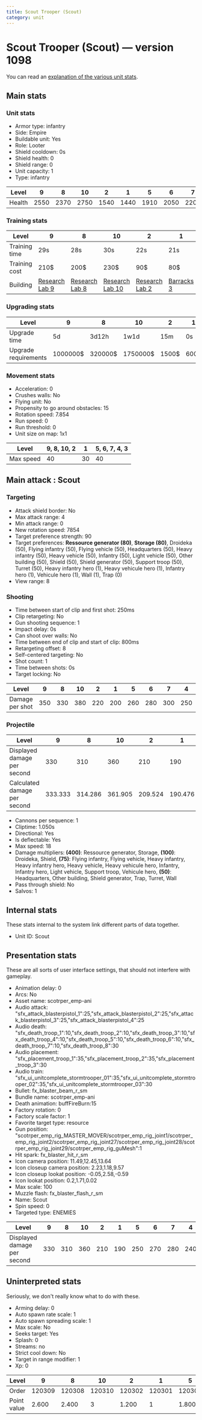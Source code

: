 ```yaml
---
title: Scout Trooper (Scout)
category: unit
---
```


# Scout Trooper (Scout) — version 1098

You can read an [explanation  of the various unit stats](unitexplained.md).

## Main stats

### Unit stats

  * Armor type: infantry
  * Side: Empire
  * Buildable unit: Yes
  * Role: Looter
  * Shield cooldown: 0s
  * Shield health: 0
  * Shield range: 0
  * Unit capacity: 1
  * Type: infantry

|Level |9   |8   |10  |2   |1   |5   |6   |7   |4   |3   |
|------|----|----|----|----|----|----|----|----|----|----|
|Health|2550|2370|2750|1540|1440|1910|2050|2200|1780|1650|


### Training stats

|Level        |9                                      |8                                      |10                                      |2                                      |1                                |5                                      |6                                      |7                                      |4                                      |3                                      |
|-------------|---------------------------------------|---------------------------------------|----------------------------------------|---------------------------------------|---------------------------------|---------------------------------------|---------------------------------------|---------------------------------------|---------------------------------------|---------------------------------------|
|Training time|29s                                    |28s                                    |30s                                     |22s                                    |21s                              |25s                                    |26s                                    |27s                                    |24s                                    |23s                                    |
|Training cost|210$                                   |200$                                   |230$                                    |90$                                    |80$                              |130$                                   |150$                                   |170$                                   |110$                                   |100$                                   |
|Building     |[Research Lab 9](empireOffenseLab.html)|[Research Lab 8](empireOffenseLab.html)|[Research Lab 10](empireOffenseLab.html)|[Research Lab 2](empireOffenseLab.html)|[Barracks 3](empireBarracks.html)|[Research Lab 5](empireOffenseLab.html)|[Research Lab 6](empireOffenseLab.html)|[Research Lab 7](empireOffenseLab.html)|[Research Lab 4](empireOffenseLab.html)|[Research Lab 3](empireOffenseLab.html)|


### Upgrading stats

|Level               |9       |8      |10      |2    |1   |5     |6      |7      |4     |3    |
|--------------------|--------|-------|--------|-----|----|------|-------|-------|------|-----|
|Upgrade time        |5d      |3d12h  |1w1d    |15m  |0s  |8h    |1d     |2d     |3h30m |1h   |
|Upgrade requirements|1000000$|320000$|1750000$|1500$|600$|25000$|100000$|160000$|12500$|4000$|


### Movement stats

  * Acceleration: 0
  * Crushes walls: No
  * Flying unit: No
  * Propensity to go around obstacles: 15
  * Rotation speed: 7.854
  * Run speed: 0
  * Run threshold: 0
  * Unit size on map: 1x1

|Level    |9, 8, 10, 2|1 |5, 6, 7, 4, 3|
|---------|-----------|--|-------------|
|Max speed|40         |30|40           |


## Main attack : Scout

### Targeting

  * Attack shield border: No
  * Max attack range: 4
  * Min attack range: 0
  * New rotation speed: 7854
  * Target preference strength: 90
  * Target preferences: **Ressource generator (80)**, **Storage (80)**, Droideka (50), Flying infantry (50), Flying vehicle (50), Headquarters (50), Heavy infantry (50), Heavy vehicle (50), Infantry (50), Light vehicle (50), Other building (50), Shield (50), Shield generator (50), Support troop (50), Turret (50), Heavy infantry hero (1), Heavy vehicule hero (1), Infantry hero (1), Vehicule hero (1), Wall (1), Trap (0)
  * View range: 8

### Shooting

  * Time between start of clip and first shot: 250ms
  * Clip retargeting: No
  * Gun shooting sequence: 1
  * Impact delay: 0s
  * Can shoot over walls: No
  * Time between end of clip and start of clip: 800ms
  * Retargeting offset: 8
  * Self-centered targeting: No
  * Shot count: 1
  * Time between shots: 0s
  * Target locking: No

|Level          |9  |8  |10 |2  |1  |5  |6  |7  |4  |3  |
|---------------|---|---|---|---|---|---|---|---|---|---|
|Damage per shot|350|330|380|220|200|260|280|300|250|230|


### Projectile

|Level                       |9      |8      |10     |2      |1      |5      |6      |7      |4      |3      |
|----------------------------|-------|-------|-------|-------|-------|-------|-------|-------|-------|-------|
|Displayed damage per second |330    |310    |360    |210    |190    |250    |270    |280    |240    |220    |
|Calculated damage per second|333.333|314.286|361.905|209.524|190.476|247.619|266.667|285.714|238.095|219.048|


  * Cannons per sequence: 1
  * Cliptime: 1.050s
  * Directional: Yes
  * Is deflectable: Yes
  * Max speed: 18
  * Damage multipliers: **(400)**: Ressource generator, Storage, **(100)**: Droideka, Shield, **(75)**: Flying infantry, Flying vehicle, Heavy infantry, Heavy infantry hero, Heavy vehicle, Heavy vehicule hero, Infantry, Infantry hero, Light vehicle, Support troop, Vehicule hero, **(50)**: Headquarters, Other building, Shield generator, Trap, Turret, Wall
  * Pass through shield: No
  * Salvos: 1

## Internal stats

These stats internal to the system link different parts of data together.

  * Unit ID: Scout

## Presentation stats

These are all sorts of user interface settings, that should not interfere with gameplay.

  * Animation delay: 0
  * Arcs: No
  * Asset name: scotrper_emp-ani
  * Audio attack: "sfx_attack_blasterpistol_1":25,"sfx_attack_blasterpistol_2":25,"sfx_attack_blasterpistol_3":25,"sfx_attack_blasterpistol_4":25
  * Audio death: "sfx_death_troop_1":10,"sfx_death_troop_2":10,"sfx_death_troop_3":10,"sfx_death_troop_4":10,"sfx_death_troop_5":10,"sfx_death_troop_6":10,"sfx_death_troop_7":10,"sfx_death_troop_8":30
  * Audio placement: "sfx_placement_troop_1":35,"sfx_placement_troop_2":35,"sfx_placement_troop_3":30
  * Audio train: "sfx_ui_unitcomplete_stormtrooper_01":35,"sfx_ui_unitcomplete_stormtrooper_02":35,"sfx_ui_unitcomplete_stormtrooper_03":30
  * Bullet: fx_blaster_beam_r_sm
  * Bundle name: scotrper_emp-ani
  * Death animation: buffFireBurn:15
  * Factory rotation: 0
  * Factory scale factor: 1
  * Favorite target type: resource
  * Gun position: "scotrper_emp_rig_MASTER_MOVER/scotrper_emp_rig_joint1/scotrper_emp_rig_joint2/scotrper_emp_rig_joint27/scotrper_emp_rig_joint28/scotrper_emp_rig_joint29/scotrper_emp_rig_guMesh":1
  * Hit spark: fx_blaster_hit_r_sm
  * Icon camera position: 11.49,12.45,13.64
  * Icon closeup camera position: 2.23,1.18,9.57
  * Icon closeup lookat position: -0.05,2.58,-0.59
  * Icon lookat position: 0.2,1.71,0.02
  * Max scale: 100
  * Muzzle flash: fx_blaster_flash_r_sm
  * Name: Scout
  * Spin speed: 0
  * Targeted type: ENEMIES

|Level                      |9  |8  |10 |2  |1  |5  |6  |7  |4  |3  |
|---------------------------|---|---|---|---|---|---|---|---|---|---|
|Displayed damage per second|330|310|360|210|190|250|270|280|240|220|


## Uninterpreted stats

Seriously, we don't really know what to do with these.

  * Arming delay: 0
  * Auto spawn rate scale: 1
  * Auto spawn spreading scale: 1
  * Max scale: No
  * Seeks target: Yes
  * Splash: 0
  * Streams: no
  * Strict cool down: No
  * Target in range modifier: 1
  * Xp: 0

|Level      |9     |8     |10    |2     |1     |5     |6     |7     |4     |3     |
|-----------|------|------|------|------|------|------|------|------|------|------|
|Order      |120309|120308|120310|120302|120301|120305|120306|120307|120304|120303|
|Point value|2.600 |2.400 |3     |1.200 |1     |1.800 |2     |2.200 |1.600 |1.400 |


